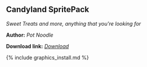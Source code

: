 ## Candyland SpritePack
*Sweet Treats and more, anything that you're looking for*

**Author:** *Pot Noodle*

 **Download link:** *[Download](https://drive.google.com/file/d/1_uSI-J_MRb2yG1SL1zxZMBSXakPGnICm/view?usp=sharing)*

{% include graphics_install.md %}
